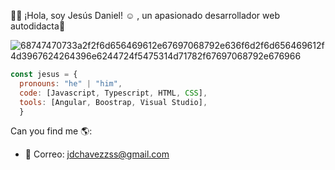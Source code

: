 👋🏽 ¡Hola, soy Jesús Daniel! ☺ , un apasionado desarrollador web autodidacta🚀

![68747470733a2f2f6d656469612e67697068792e636f6d2f6d656469612f4d3967624264396e6244724f5475314d71782f67697068792e676966](https://user-images.githubusercontent.com/67086360/103188116-901fca80-489d-11eb-9845-2986cb518a85.gif)


```js
const jesus = {
  pronouns: "he" | "him",
  code: [Javascript, Typescript, HTML, CSS],
  tools: [Angular, Boostrap, Visual Studio],
  }
```
Can you find me 🌎:
- 📩 Correo: jdchavezzss@gmail.com

<!--
**JesusJs/JesusJs** is a ✨ _special_ ✨ repository because its `README.md` (this file) appears on your GitHub profile.

Here are some ideas to get you started:

- 🔭 I’m currently working on ...
- 🌱 I’m currently learning ...
- 👯 I’m looking to collaborate on ...
- 🤔 I’m looking for help with ...
- 💬 Ask me about ...
- 📫 How to reach me: ...
- 😄 Pronouns: ...
- ⚡ Fun fact: ...
-->

